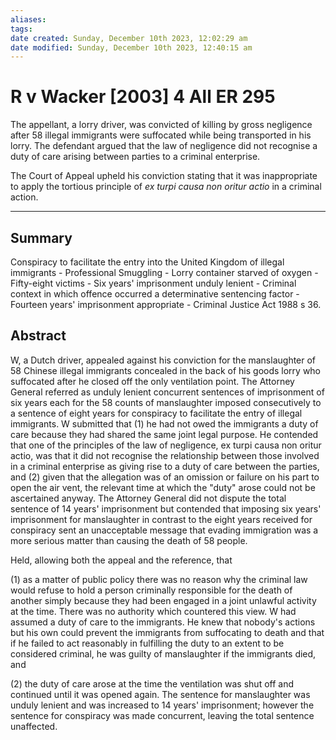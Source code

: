 ```yaml
---
aliases: 
tags: 
date created: Sunday, December 10th 2023, 12:02:29 am
date modified: Sunday, December 10th 2023, 12:40:15 am
---
```


# R v Wacker [2003] 4 All ER 295

The appellant, a lorry driver, was convicted of killing by gross negligence after 58 illegal immigrants were suffocated while being transported in his lorry. The defendant argued that the law of negligence did not recognise a duty of care arising between parties to a criminal enterprise.

The Court of Appeal upheld his conviction stating that it was inappropriate to apply the tortious principle of _ex turpi causa non oritur actio_ in a criminal action.

---

## Summary

Conspiracy to facilitate the entry into the United Kingdom of illegal immigrants - Professional Smuggling - Lorry container starved of oxygen - Fifty-eight victims - Six years' imprisonment unduly lenient - Criminal context in which offence occurred a determinative sentencing factor - Fourteen years' imprisonment appropriate - Criminal Justice Act 1988 s 36.

## Abstract

W, a Dutch driver, appealed against his conviction for the manslaughter of 58 Chinese illegal immigrants concealed in the back of his goods lorry who suffocated after he closed off the only ventilation point. The Attorney General referred as unduly lenient concurrent sentences of imprisonment of six years each for the 58 counts of manslaughter imposed consecutively to a sentence of eight years for conspiracy to facilitate the entry of illegal immigrants. W submitted that (1) he had not owed the immigrants a duty of care because they had shared the same joint legal purpose. He contended that one of the principles of the law of negligence, ex turpi causa non oritur actio, was that it did not recognise the relationship between those involved in a criminal enterprise as giving rise to a duty of care between the parties, and (2) given that the allegation was of an omission or failure on his part to open the air vent, the relevant time at which the "duty" arose could not be ascertained anyway. The Attorney General did not dispute the total sentence of 14 years' imprisonment but contended that imposing six years' imprisonment for manslaughter in contrast to the eight years received for conspiracy sent an unacceptable message that evading immigration was a more serious matter than causing the death of 58 people.

Held, allowing both the appeal and the reference, that

(1) as a matter of public policy there was no reason why the criminal law would refuse to hold a person criminally responsible for the death of another simply because they had been engaged in a joint unlawful activity at the time. There was no authority which countered this view. W had assumed a duty of care to the immigrants. He knew that nobody's actions but his own could prevent the immigrants from suffocating to death and that if he failed to act reasonably in fulfilling the duty to an extent to be considered criminal, he was guilty of manslaughter if the immigrants died, and

(2) the duty of care arose at the time the ventilation was shut off and continued until it was opened again. The sentence for manslaughter was unduly lenient and was increased to 14 years' imprisonment; however the sentence for conspiracy was made concurrent, leaving the total sentence unaffected.
